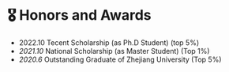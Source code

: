 # 🎖 Honors and Awards

- 2022.10 Tecent Scholarship (as Ph.D Student) (top 5%)
- *2021.10* National Scholarship (as Master Student) (Top 1%)
- *2020.6* Outstanding Graduate of Zhejiang University (Top 5%)
